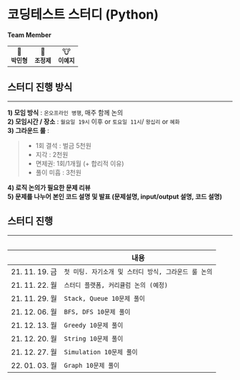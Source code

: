 # 코딩테스트 스터디 (Python)  
<b>Team Member</b>
<table>
  <tr>
     <td align="center">
     🐔<br />
      <sub>
      <b>
      박민형<br/>
      </b>
      </sub>
    </td>
    <td align="center">
     🐶<br />
      <sub>
      <b>
      조정제<br/>
      </b>
      </sub>
    </td>
    <td align="center">
     🐮 <br />
      <sub>
      <b>
      이예지<br/>
      </b>
      </sub>
    </td>
 </tr>
 <table>
  
##  스터디 진행 방식
***
**1) 모임 방식** : `온오프라인 병행`, 매주 함께 논의  
**2) 모임시간 / 장소** : `월요일 19시` 이후 or `토요일 11시`/ `왕십리` or `혜화`  
**3) 그라운드 룰** :  
>  - 1회 결석 : 벌금 5천원
>  - 지각 : 2천원
>  - 면제권: 1회/1개월 (+ 합리적 이유)
>  - 풀이 미흡 : 3천원    

   **4) 로직 논의가 필요한 문제 리뷰**</br>
**5) 문제를 나누어 본인 코드 설명 및 발표 (문제설명, input/output 설명, 코드 설명)**
  
  
## 스터디 진행  
***
|                     |내용                                              |
|---------------------|--------------------------------------------------|
|21. 11. 19. 금       |`첫 미팅. 자기소개 및 스터디 방식, 그라운드 룰 논의` |
|21. 11. 22. 월       |`스터디 플랫폼, 커리큘럼 논의 (예정)`               |
|21. 11. 29. 월       |`Stack, Queue 10문제 풀이`                             |
|21. 12. 06. 월       |`BFS, DFS 10문제 풀이`                             |
|21. 12. 13. 월       |`Greedy 10문제 풀이`                             |
|21. 12. 20. 월       |`String 10문제 풀이`                             |
|21. 12. 27. 월       |`Simulation 10문제 풀이`                             |
|22. 01. 03. 월       |`Graph 10문제 풀이`                             |
